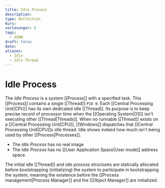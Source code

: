 ```yaml
---
title: Idle Process
description: 
type: definition
kurs: 
vorlesungnr: 0
tags:
  - OSNW
draft: false
date: 
aliases:
  - Idle
  - Idle Thread
---
```


# Idle Process

The *Idle Process* is a system [[Process]] with a specified task. This [[Process]] contains a single [[Thread]] `PID 0`. Each [[Central Processing Unit|CPU]] has its own dedicated idle [[Thread]]. Its purpose is to keep precise record of processor time when the [[Operating System|OS]] isn't executing other [[Thread|Threads]]. When no runnable [[Thread]] exists on a [[Central Processing Unit|CPU]], [[Windows]] dispatches that [[Central Processing Unit|CPU]]s idle thread. Idle shows indeed how much isn't being used by other [[Process|Processes]].

- The *Idle Process* has no real image
- The *Idle Process* has no [[User Application Space|User mode]] address space. 

The initial idle [[Thread]] and *idle process* structures are statically allocated before bootstrapping (initializing) the system to participate in bootstrapping the system, meaning the existence before the [[Process management|Process Manager]] and the [[Object Manager]] are initialized.